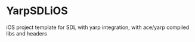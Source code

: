 YarpSDLiOS
==========

iOS project template for SDL with yarp integration, with ace/yarp compiled libs and headers
